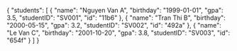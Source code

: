 {
"students": [
{
"name": "Nguyen Van A",
"birthday": "1999-01-01",
"gpa": 3.5,
"studentID": "SV001",
"id": "11b6"
},
{
"name": "Tran Thi B",
"birthday": "2000-05-15",
"gpa": 3.2,
"studentID": "SV002",
"id": "492a"
},
{
"name": "Le Van C",
"birthday": "2001-10-20",
"gpa": 3.8,
"studentID": "SV003",
"id": "654f"
}
]
}
